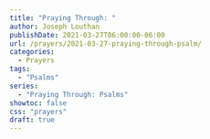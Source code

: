 ```yaml
---
title: "Praying Through: "
author: Joseph Louthan
publishDate: 2021-03-27T06:00:00-06:00
url: /prayers/2021-03-27-praying-through-psalm/
categories:
  - Prayers
tags:
  - "Psalms"
series:
  - "Praying Through: Psalms"
showtoc: false
css: "prayers"
draft: true
---
```

<div style="font-variant: small-caps;">

</div>

```text

```
